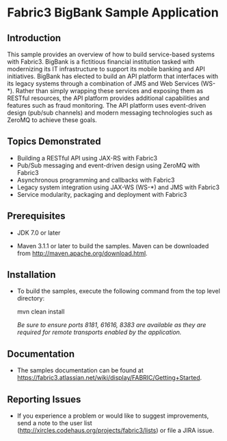 Fabric3 BigBank Sample Application
====================================

Introduction
----------------
 This sample provides an overview of how to build service-based systems with Fabric3. BigBank is a fictitious financial institution tasked with modernizing its
 IT infrastructure to support its mobile banking and API initiatives. BigBank has elected to build an API platform that interfaces with its legacy systems
 through a combination of JMS and Web Services (WS-*). Rather than simply wrapping these services and exposing them as RESTful resources, the API platform
 provides additional capabilities and features such as fraud monitoring. The API platform uses event-driven design (pub/sub channels) and modern messaging
 technologies such as ZeroMQ to achieve these goals.

Topics Demonstrated
--------------------
* Building a RESTful API using JAX-RS with Fabric3
* Pub/Sub messaging and event-driven design using ZeroMQ with Fabric3
* Asynchronous programming and callbacks with Fabric3
* Legacy system integration using JAX-WS (WS-*) and JMS with Fabric3
* Service modularity, packaging and deployment with Fabric3


Prerequisites
----------------

* JDK 7.0 or later

* Maven 3.1.1 or later to build the samples. Maven can be downloaded from http://maven.apache.org/download.html.


Installation
----------------

* To build the samples, execute the following command from the top level directory:


	mvn clean install

  _Be sure to ensure ports 8181, 61616, 8383 are available as they are required for remote transports enabled by the application._


Documentation
----------------

* The samples documentation can be found at https://fabric3.atlassian.net/wiki/display/FABRIC/Getting+Started.

Reporting Issues
----------------

* If you experience a problem or would like to suggest improvements, send a note to the user list (http://xircles.codehaus.org/projects/fabric3/lists)
  or file a JIRA issue.



